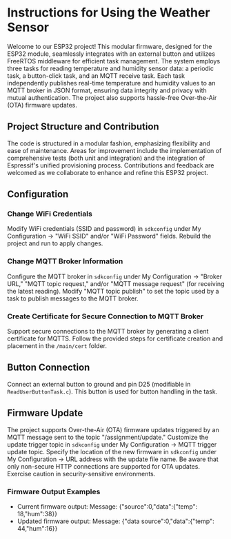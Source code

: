 # Instructions for Using the Weather Sensor

Welcome to our ESP32 project! This modular firmware, designed for the ESP32 module, seamlessly integrates with an external button and utilizes FreeRTOS middleware for efficient task management. 
The system employs three tasks for reading temperature and humidity sensor data: a periodic task, a button-click task, and an MQTT receive task. Each task independently publishes real-time temperature and 
humidity values to an MQTT broker in JSON format, ensuring data integrity and privacy with mutual authentication. The project also supports hassle-free Over-the-Air (OTA) firmware updates.

## Project Structure and Contribution

The code is structured in a modular fashion, emphasizing flexibility and ease of maintenance. Areas for improvement include the implementation of comprehensive tests (both unit and integration) and
 the integration of Espressif's unified provisioning process. Contributions and feedback are welcomed as we collaborate to enhance and refine this ESP32 project.

## Configuration

### Change WiFi Credentials

Modify WiFi credentials (SSID and password) in `sdkconfig` under My Configuration -> "WiFi SSID" and/or "WiFi Password" fields. Rebuild the project and run to apply changes.

### Change MQTT Broker Information

Configure the MQTT broker in `sdkconfig` under My Configuration -> "Broker URL," "MQTT topic request," and/or "MQTT message request" (for receiving the latest reading). Modify "MQTT topic publish" 
to set the topic used by a task to publish messages to the MQTT broker.

### Create Certificate for Secure Connection to MQTT Broker

Support secure connections to the MQTT broker by generating a client certificate for MQTTS. Follow the provided steps for certificate creation and placement in the `/main/cert` folder.

## Button Connection

Connect an external button to ground and pin D25 (modifiable in `ReadUserButtonTask.c`). This button is used for button handling in the task.

## Firmware Update

The project supports Over-the-Air (OTA) firmware updates triggered by an MQTT message sent to the topic "/assignment/update." Customize the update trigger topic in `sdkconfig` under 
My Configuration -> MQTT trigger update topic. Specify the location of the new firmware in `sdkconfig` under My Configuration -> URL address with the update file name. Be aware that 
only non-secure HTTP connections are supported for OTA updates. Exercise caution in security-sensitive environments.

### Firmware Output Examples
- Current firmware output: Message: {"source":0,"data":{"temp": 18,"hum":38}}
- Updated firmware output: Message: {"data source":0,"data":{"temp": 44,"hum":16}}
